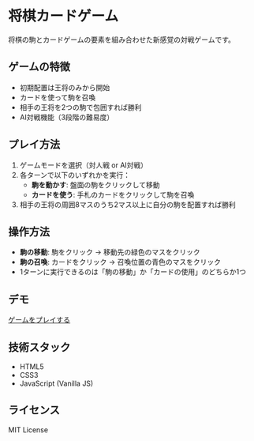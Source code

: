 # 将棋カードゲーム

将棋の駒とカードゲームの要素を組み合わせた新感覚の対戦ゲームです。

## ゲームの特徴

- 初期配置は王将のみから開始
- カードを使って駒を召喚
- 相手の王将を2つの駒で包囲すれば勝利
- AI対戦機能（3段階の難易度）

## プレイ方法

1. ゲームモードを選択（対人戦 or AI対戦）
2. 各ターンで以下のいずれかを実行：
   - **駒を動かす**: 盤面の駒をクリックして移動
   - **カードを使う**: 手札のカードをクリックして駒を召喚
3. 相手の王将の周囲8マスのうち2マス以上に自分の駒を配置すれば勝利

## 操作方法

- **駒の移動**: 駒をクリック → 移動先の緑色のマスをクリック
- **駒の召喚**: カードをクリック → 召喚位置の青色のマスをクリック
- 1ターンに実行できるのは「駒の移動」か「カードの使用」のどちらか1つ

## デモ

[ゲームをプレイする](https://yasashii-dev.github.io/shogippoi/)

## 技術スタック

- HTML5
- CSS3
- JavaScript (Vanilla JS)

## ライセンス

MIT License